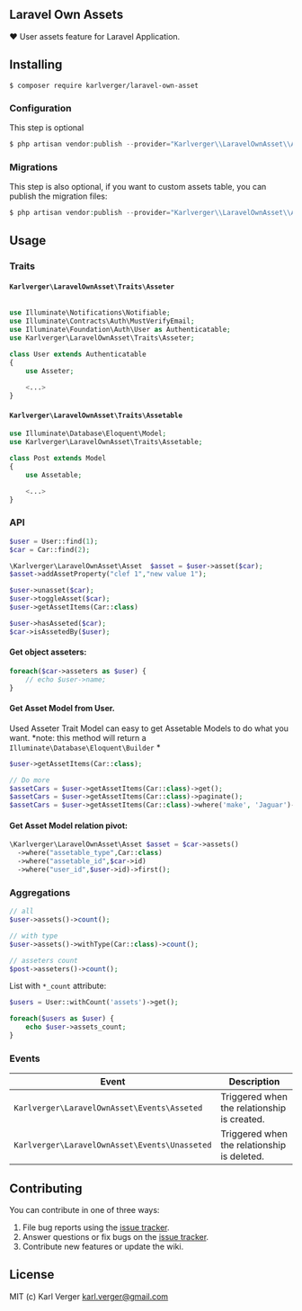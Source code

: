 Laravel Own Assets
---

❤️ User assets feature for Laravel Application.



## Installing

```shell
$ composer require karlverger/laravel-own-asset
```

### Configuration

This step is optional

```php
$ php artisan vendor:publish --provider="Karlverger\\LaravelOwnAsset\\AssetServiceProvider" --tag=config
```

### Migrations

This step is also optional, if you want to custom assets table, you can publish the migration files:

```php
$ php artisan vendor:publish --provider="Karlverger\\LaravelOwnAsset\\AssetServiceProvider" --tag=migrations
```


## Usage

### Traits

#### `Karlverger\LaravelOwnAsset\Traits\Asseter`

```php

use Illuminate\Notifications\Notifiable;
use Illuminate\Contracts\Auth\MustVerifyEmail;
use Illuminate\Foundation\Auth\User as Authenticatable;
use Karlverger\LaravelOwnAsset\Traits\Asseter;

class User extends Authenticatable
{
    use Asseter;
    
    <...>
}
```

#### `Karlverger\LaravelOwnAsset\Traits\Assetable`

```php
use Illuminate\Database\Eloquent\Model;
use Karlverger\LaravelOwnAsset\Traits\Assetable;

class Post extends Model
{
    use Assetable;

    <...>
}
```

### API

```php
$user = User::find(1);
$car = Car::find(2);

\Karlverger\LaravelOwnAsset\Asset  $asset = $user->asset($car);
$asset->addAssetProperty("clef 1","new value 1");

$user->unasset($car);
$user->toggleAsset($car);
$user->getAssetItems(Car::class)

$user->hasAsseted($car); 
$car->isAssetedBy($user); 
```

#### Get object asseters:

```php
foreach($car->asseters as $user) {
    // echo $user->name;
}
```



#### Get Asset Model from User.
Used Asseter Trait Model can easy to get Assetable Models to do what you want.
*note: this method will return a `Illuminate\Database\Eloquent\Builder` *
```php
$user->getAssetItems(Car::class);

// Do more
$assetCars = $user->getAssetItems(Car::class)->get();
$assetCars = $user->getAssetItems(Car::class)->paginate();
$assetCars = $user->getAssetItems(Car::class)->where('make', 'Jaguar')->get();
```

#### Get Asset Model relation pivot:

```php
\Karlverger\LaravelOwnAsset\Asset $asset = $car->assets()
  ->where("assetable_type",Car::class)
  ->where("assetable_id",$car->id)
  ->where("user_id",$user->id)->first();
```

### Aggregations

```php
// all
$user->assets()->count(); 

// with type
$user->assets()->withType(Car::class)->count(); 

// asseters count
$post->asseters()->count();
```

List with `*_count` attribute:

```php
$users = User::withCount('assets')->get();

foreach($users as $user) {
    echo $user->assets_count;
}
```

### Events

| **Event** | **Description** |
| --- | --- |
|  `Karlverger\LaravelOwnAsset\Events\Asseted` | Triggered when the relationship is created. |
|  `Karlverger\LaravelOwnAsset\Events\Unasseted` | Triggered when the relationship is deleted. |


## Contributing

You can contribute in one of three ways:

1. File bug reports using the [issue tracker](https://github.com/karlverger/laravel-own-assets/issues).
2. Answer questions or fix bugs on the [issue tracker](https://github.com/karlverger/laravel-own-assets/issues).
3. Contribute new features or update the wiki.


## License

MIT (c) Karl Verger <karl.verger@gmail.com>
